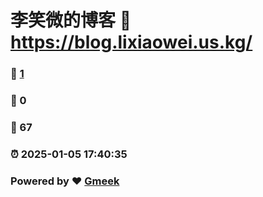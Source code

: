 # 李笑微的博客 :link: https://blog.lixiaowei.us.kg/ 
### :page_facing_up: [1](https://blog.lixiaowei.us.kg//tag.html) 
### :speech_balloon: 0 
### :hibiscus: 67 
### :alarm_clock: 2025-01-05 17:40:35 
### Powered by :heart: [Gmeek](https://github.com/Meekdai/Gmeek)

